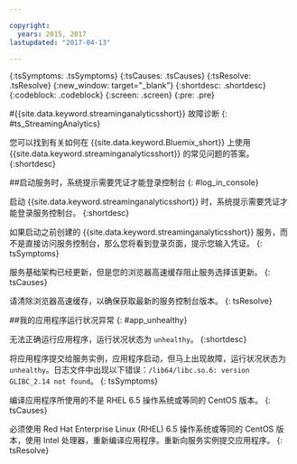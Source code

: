 ```yaml
---

copyright:
  years: 2015, 2017
lastupdated: "2017-04-13"

---
```


<!-- Attribute definitions -->
{:tsSymptoms: .tsSymptoms}
{:tsCauses: .tsCauses}
{:tsResolve: .tsResolve}
{:new_window: target="_blank"}
{:shortdesc: .shortdesc}
{:codeblock: .codeblock}
{:screen: .screen}
{:pre: .pre}

#{{site.data.keyword.streaminganalyticsshort}} 故障诊断
{: #ts_StreamingAnalytics}

您可以找到有关如何在 {{site.data.keyword.Bluemix_short}} 上使用 {{site.data.keyword.streaminganalyticsshort}} 的常见问题的答案。
{:shortdesc}

##启动服务时，系统提示需要凭证才能登录控制台
{: #log_in_console}

启动 {{site.data.keyword.streaminganalyticsshort}} 时，系统提示需要凭证才能登录服务控制台。
{:shortdesc}

如果启动之前创建的 {{site.data.keyword.streaminganalyticsshort}} 服务，而不是直接访问服务控制台，那么您将看到登录页面，提示您输入凭证。
{: tsSymptoms}

服务基础架构已经更新，但是您的浏览器高速缓存阻止服务选择该更新。
{: tsCauses}

请清除浏览器高速缓存，以确保获取最新的服务控制台版本。
{: tsResolve}

##我的应用程序运行状况异常
{: #app_unhealthy}

无法正确运行应用程序，运行状况状态为 `unhealthy`。
{:shortdesc}

将应用程序提交给服务实例，应用程序启动，但马上出现故障，运行状况状态为 `unhealthy`。日志文件中出现以下错误：`/lib64/libc.so.6: version GLIBC_2.14 not found`。
{: tsSymptoms}

编译应用程序所使用的不是 RHEL 6.5 操作系统或等同的 CentOS 版本。
{: tsCauses}

必须使用 Red Hat Enterprise Linux (RHEL) 6.5 操作系统或等同的 CentOS 版本，使用 Intel 处理器，重新编译应用程序。重新向服务实例提交应用程序。
{: tsResolve}

